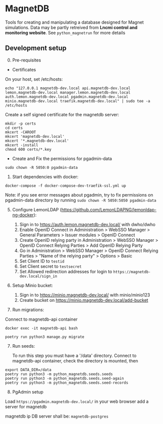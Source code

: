 # MagnetDB

Tools for creating and manipulating a database designed for Magnet simulations.
Data may be partly retreived from **Lncmi control and monitoring website**.
See `python_magnetrun` for more details

## Development setup

0. Pre-requisites

* Certificates

On your host, set /etc/hosts:
```shell
echo "127.0.0.1 magnetdb-dev.local api.magnetdb-dev.local lemon.magnetdb-dev.local manager.lemon.magnetdb-dev.local auth.lemon.magnetdb-dev.local pgadmin.magnetdb-dev.local minio.magnetdb-dev.local traefik.magnetdb-dev.local" | sudo tee -a /etc/hosts
```

Create a self signed certificate for the magnetdb server:
   
```shell
mkdir -p certs
cd certs
mkcert -CAROOT
mkcert 'magnetdb-dev.local'
mkcert '*.magnetdb-dev.local'
mkcert -install
chmod 600 certs/*.key
```

* Create and Fix the permissions for pgadmin-data

```shell
sudo chown -R 5050:0 pgadmin-data 
```

1. Start dependencies with docker:

```shell
docker-compose -f docker-compose-dev-traefik-ssl.yml up
```

Note: if you see error messages about pgadmin, try to fix permissions on pgadmin-data directory by running `sudo chown -R 5050:5050 pgadmin-data`

5. Configure LemonLDAP (https://github.com/LemonLDAPNG/lemonldap-ng-docker):
   1. Sign in to https://auth.lemon.magnetdb-dev.local/ with dwho/dwho
   2. Enable OpenID Connect in Administration > WebSSO Manager > General Parameters > Issuer modules > OpenID Connect
   3. Create OpenID relying party in Administration > WebSSO Manager > OpenID Connect Relying Parties > Add OpenID Relying Party
   4. Go in Administration > WebSSO Manager > OpenID Connect Relying Parties > "Name of the relying party" > Options > Basic
   5. Set Client ID to `testid`
   6. Set Client secret to `testsecret`
   7. Set Allowed redirection addresses for login to `https://magnetdb-dev.local/sign_in`


3. Setup Minio bucket:
   1. Sign in to https://minio.magnetdb-dev.local/ with minio/minio123
   2. Create bucket on https://minio.magnetdb-dev.local/add-bucket

4. Run migrations:

 Connect to magnetdb-api container

```shell
docker exec -it magnetdb-api bash
```


```shell
poetry run python3 manage.py migrate
```


7. Run seeds:

   To run this step you must have a '/data' directory. Connect to magnetdb-api container, check the directory is mounted, then
   
```shell
export DATA_DIR=/data
poetry run python3 -m python_magnetdb.seeds.seeds
poetry run python3 -m python_magnetdb.seeds.seed-again
poetry run python3 -m python_magnetdb.seeds.seed-records
```

8. PgAdmin setup

Load `https://pgadmin.magnetdb-dev.local/` in your web browser
add a server for magnetdb
   
magnetdb ip DB server shall be: `magnetdb-postgres`


